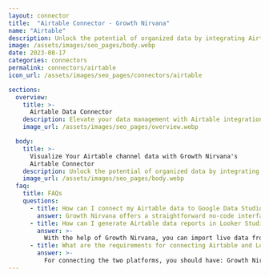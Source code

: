 ```yaml
---
layout: connector
title:  "Airtable Connector - Growth Nirvana"
name: "Airtable"
description: Unlock the potential of organized data by integrating Airtable with Looker Studio, where insights transform into actions.
image: /assets/images/seo_pages/body.webp
date: 2023-08-17
categories: connectors
permalink: connectors/airtable
icon_url: /assets/images/seo_pages/connectors/airtable

sections:
  overview:
    title: >-
      Airtable Data Connector
    description: Elevate your data management with Airtable integration. Seamlessly blend the efficiency of structured data organization with Looker Studio's analytical prowess, transforming raw data into a strategic advantage that drives informed decision-making.
    image_url: /assets/images/seo_pages/overview.webp

  body:
    title: >-
      Visualize Your Airtable channel data with Growth Nirvana's
      Airtable Connector
    description: Unlock the potential of organized data by integrating Airtable with Looker Studio, where insights transform into actions.
    image_url: /assets/images/seo_pages/body.webp
  faq:
    title: FAQs
    questions:
      - title: How can I connect my Airtable data to Google Data Studio/Looker Studio?
        answer: Growth Nirvana offers a straightforward no-code interface to connect to Airtable data sources.
      - title: How can I generate Airtable data reports in Looker Studio?
        answer: >-
          With the help of Growth Nirvana, you can import live data from Airtable into Looker Studio. These data can be viewed in charts, tables, and dashboards to generate branded reports that can be shared instantly.
      - title: What are the requirements for connecting Airtable and Looker Studio?
        answer: >-
          For connecting the two platforms, you should have: Growth Nirvana Account and Airtable Ads Account
---
```

